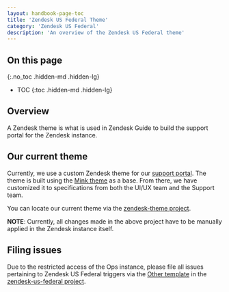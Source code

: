 ```yaml
---
layout: handbook-page-toc
title: 'Zendesk US Federal Theme'
category: 'Zendesk US Federal'
description: 'An overview of the Zendesk US Federal theme'
---
```


## On this page
{:.no_toc .hidden-md .hidden-lg}

- TOC
{:toc .hidden-md .hidden-lg}

## Overview

A Zendesk theme is what is used in Zendesk Guide to build the support portal
for the Zendesk instance. 

## Our current theme

Currently, we use a custom Zendesk theme for our
[support portal](https://federal-support.gitlab.com/). The theme is built using
the [Mink theme](https://minktheme.zendesk.com/hc/en-us) as a base. From there,
we have customized it to specifications from both the UI/UX team and the Support
team.

You can locate our current theme via the
[zendesk-theme project](https://ops.gitlab.net/gitlab-com/support/zendesk-us-federal/zendesk-theme).

**NOTE**: Currently, all changes made in the above project have to be manually
applied in the Zendesk instance itself.

## Filing issues

Due to the restricted access of the Ops instance, please file all issues
pertaining to Zendesk US Federal triggers via the
[Other template](https://gitlab.com/gitlab-com/support/support-ops/zendesk-us-federal/-/issues/new?issuable_template=Other)
in the
[zendesk-us-federal project](https://gitlab.com/gitlab-com/support/support-ops/zendesk-us-federal).

